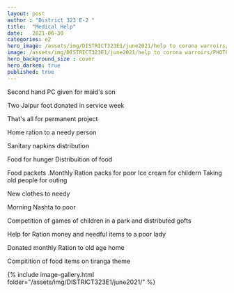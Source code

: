 ```yaml
---
layout: post
author : "District 323 E-2 "
title:  "Medical Help"
date:   2021-06-30
categories: e2
hero_image: /assets/img/DISTRICT323E1/june2021/help to corona warroirs/PHOTO-2021-06-18-22-34-05_1.jpg
image: /assets/img/DISTRICT323E1/june2021/help to corona warroirs/PHOTO-2021-06-18-22-34-05.jpg
hero_background_size : cover
hero_darken: true
published: true
---
```


Second hand PC given for maid's son

Two Jaipur foot donated in service week

That's all for permanent project

Home ration to a needy person

Sanitary napkins distribution

Food for hunger
Distribuition of food

Food packets .Monthly Ration packs for poor
Ice cream for childern
Taking old people for outing

New clothes to needy

Morning Nashta  to poor

Competition of games of children in a park and distributed gofts

Help for Ration money and needful items to a poor lady

Donated monthly Ration to old age home

Compitition of food items on tiranga theme
















{% include image-gallery.html folder="/assets/img/DISTRICT323E1/june2021/" %}

